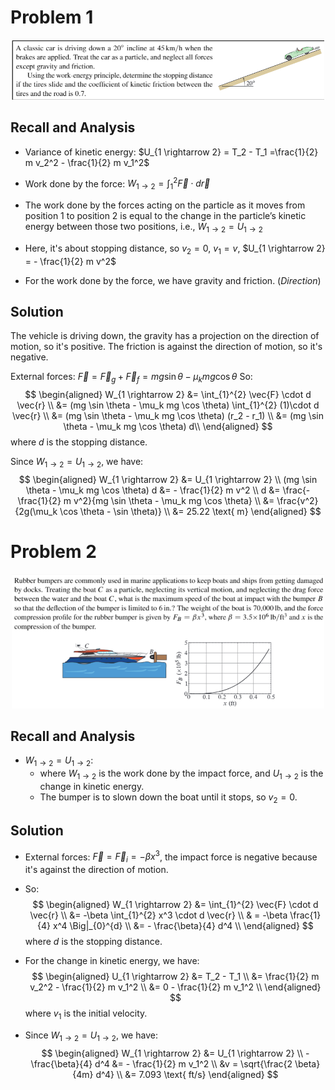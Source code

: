 # Problem 1
<div style="text-align:center">
  <img src="https://github.com/leishi23/Dynamics_TA/blob/main/Discussion_4_1_Sol/Screenshot%202023-10-10%20190334.png?raw=true" width="500"/>   
</div>

## Recall and Analysis
- Variance of kinetic energy: $U_{1 \rightarrow 2} = T_2 - T_1 =\frac{1}{2} m v_2^2 - \frac{1}{2} m v_1^2$
- Work done by the force: $W_{1 \rightarrow 2} = \int_{1}^{2} \vec{F} \cdot d \vec{r}$
- The work done by the forces acting on the particle as it moves from position 1
to position 2 is equal to the change in the particle’s kinetic energy between those two positions, i.e., $W_{1 \rightarrow 2} = U_{1 \rightarrow 2}$

- Here, it's about stopping distance, so $v_2 = 0$, $v_1 = v$, $U_{1 \rightarrow 2} = - \frac{1}{2} m v^2$
- For the work done by the force, we have gravity and friction. (_Direction_)

<!-- Segmention page -->
<div style="page-break-after: always;"></div>

## Solution
The vehicle is driving down, the gravity has a projection on the direction of motion, so it's positive. The friction is against the direction of motion, so it's negative.

External forces: $\vec{F} = \vec{F}_g + \vec{F}_f = mg \sin \theta - \mu_k mg \cos \theta$
So:
$$
\begin{aligned}
W_{1 \rightarrow 2} &= \int_{1}^{2} \vec{F} \cdot d \vec{r} \\
&= (mg \sin \theta - \mu_k mg \cos \theta) \int_{1}^{2}  (1)\cdot d \vec{r} \\
&= (mg \sin \theta - \mu_k mg \cos \theta) (r_2 - r_1) \\
&= (mg \sin \theta - \mu_k mg \cos \theta) d\\
\end{aligned}
$$
where $d$ is the stopping distance.

Since $W_{1 \rightarrow 2} = U_{1 \rightarrow 2}$, we have:
$$
\begin{aligned}
W_{1 \rightarrow 2} &= U_{1 \rightarrow 2} \\
(mg \sin \theta - \mu_k mg \cos \theta) d &= - \frac{1}{2} m v^2 \\
d &= \frac{- \frac{1}{2} m v^2}{mg \sin \theta - \mu_k mg \cos \theta} \\
&= \frac{v^2}{2g(\mu_k \cos \theta - \sin \theta)} \\
&= 25.22 \text{ m}
\end{aligned}
$$

<!-- Segmention page -->
<div style="page-break-after: always;"></div>

# Problem 2

<div style="text-align:center">
  <img src="https://github.com/leishi23/Dynamics_TA/blob/main/Discussion_4_1_Sol/Screenshot%202023-10-10%20193308.png?raw=true" width="500"/>   
</div>

## Recall and Analysis
- $W_{1 \rightarrow 2} = U_{1 \rightarrow 2}$:
  - where $W_{1 \rightarrow 2}$ is the work done by the impact force, and $U_{1 \rightarrow 2}$ is the change in kinetic energy.
  - The bumper is to slown down the boat until it stops, so $v_2 = 0$.

<div style="page-break-after: always;"></div>

## Solution
- External forces: $\vec{F} = \vec{F}_i = -\beta x^3$, the impact force is negative because it's against the direction of motion.
- So:
$$
\begin{aligned}
W_{1 \rightarrow 2} &= \int_{1}^{2} \vec{F} \cdot d \vec{r} \\
&= -\beta \int_{1}^{2} x^3 \cdot d \vec{r} \\
& = -\beta \frac{1}{4} x^4 \Big|_{0}^{d} \\
&= - \frac{\beta}{4} d^4 \\
\end{aligned}
$$
where $d$ is the stopping distance.
- For the change in kinetic energy, we have:
$$
\begin{aligned}
U_{1 \rightarrow 2} &= T_2 - T_1 \\
&= \frac{1}{2} m v_2^2 - \frac{1}{2} m v_1^2 \\
&= 0 - \frac{1}{2} m v_1^2 \\
\end{aligned}
$$
where $v_1$ is the initial velocity.

- Since $W_{1 \rightarrow 2} = U_{1 \rightarrow 2}$, we have:
$$
\begin{aligned}
W_{1 \rightarrow 2} &= U_{1 \rightarrow 2} \\
-\frac{\beta}{4} d^4 &= - \frac{1}{2} m v_1^2 \\
&v = \sqrt{\frac{2 \beta}{4m} d^4} \\
&= 7.093 \text{ ft/s}
\end{aligned}
$$  